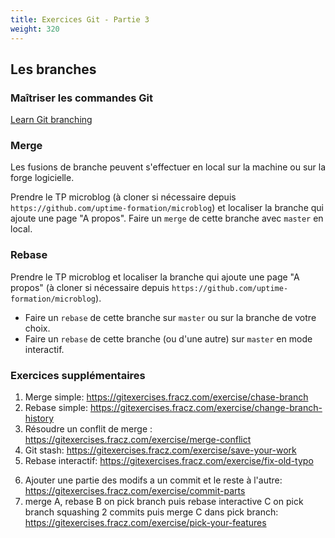 ```yaml
---
title: Exercices Git - Partie 3
weight: 320
---
```


<!-- Le faire sur Github ET gitlab ? -->

## Les branches

<!-- Explore branches in: -->
<!-- https://github.com/spring-projects/spring-petclinic.git -->
<!-- https://github.com/miguelgrinberg/microblog -->

<!-- Git cherrypick du commit d'ajout de about dans TP2 -->

### Maîtriser les commandes Git

[Learn Git branching](https://learngitbranching.js.org/?locale=fr_FR)

### Merge

Les fusions de branche peuvent s'effectuer en local sur la machine ou sur la forge logicielle.

Prendre le TP microblog (à cloner si nécessaire depuis `https://github.com/uptime-formation/microblog`) et localiser la branche qui ajoute une page "A propos". Faire un `merge` de cette branche avec `master` en local.

### Rebase

<!-- FIXME: précisions + tester -->

Prendre le TP microblog et localiser la branche qui ajoute une page "A propos" (à cloner si nécessaire depuis `https://github.com/uptime-formation/microblog`).

- Faire un `rebase` de cette branche sur `master` ou sur la branche de votre choix.
- Faire un `rebase` de cette branche (ou d'une autre) sur `master` en mode interactif.

### Exercices supplémentaires

<!-- FIXME: could be split between 3 and 4 -->

1. Merge simple: https://gitexercises.fracz.com/exercise/chase-branch
2. Rebase simple: https://gitexercises.fracz.com/exercise/change-branch-history
3. Résoudre un conflit de merge : https://gitexercises.fracz.com/exercise/merge-conflict
4. Git stash: https://gitexercises.fracz.com/exercise/save-your-work
5. Rebase interactif: https://gitexercises.fracz.com/exercise/fix-old-typo
<!-- FIXME: parler de git add -p -->
6. Ajouter une partie des modifs a un commit et le reste à l'autre: https://gitexercises.fracz.com/exercise/commit-parts
7. merge A, rebase B on pick branch puis rebase interactive C on pick branch squashing 2 commits puis merge C dans pick branch: https://gitexercises.fracz.com/exercise/pick-your-features

<!-- #### Interactive rebase

1. https://gitexercises.fracz.com/exercise/split-commit
2. https://gitexercises.fracz.com/exercise/too-many-commits
3. https://gitexercises.fracz.com/exercise/rebase-complex
4. https://gitexercises.fracz.com/exercise/invalid-order -->

<!-- #### Bisect (avancé)

https://gitexercises.fracz.com/exercise/find-bug -->
